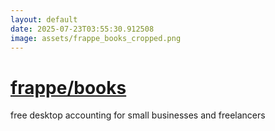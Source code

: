 ```yaml
---
layout: default
date: 2025-07-23T03:55:30.912508
image: assets/frappe_books_cropped.png
---
```


# [frappe/books](https://github.com/frappe/books)

free desktop accounting for small businesses and freelancers
